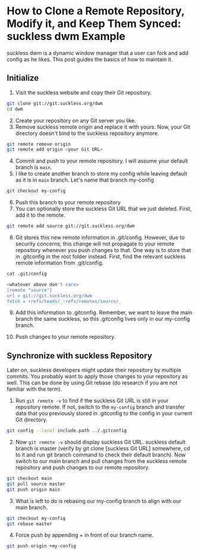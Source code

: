 # How to Clone a Remote Repository, Modify it, and Keep Them Synced: suckless dwm Example

suckless dwm is a dynamic window manager that a user can fork and add config as he likes. This post guides the basics of how to maintain it.

## Initialize

1. Visit the suckless website and copy their Git repository.

```bash
git clone git://git.suckless.org/dwm
cd dwm
```

2. Create your repository on any Git server you like.
3. Remove suckless remote origin and replace it with yours. Now, your Git directory doesn't bind to the suckless repository anymore.

```bash
git remote remove origin
git remote add origin <your Git URL>
```

4. Commit and push to your remote repository. I will assume your default branch is `main`.
5. I like to create another branch to store my config while leaving default as it is in `main` branch. Let's name that branch my-config

```bash
git checkout my-config
```

6. Push this branch to your remote repository
7. You can optionally store the suckless Git URL that we just deleted. First, add it to the remote.

```bash
git remote add source git://git.suckless.org/dwm
```

8. Git stores this new remote information in .git/config. However, due to security concerns, this change will not propagate to your remote repository whenever you push changes to that. One way is to store that in .gitconfig in the root folder instead. First, find the relevant suckless remote information from .git/config.

```bash
cat .git/config

<whatever above don't care>
[remote "source"]
url = git://git.suckless.org/dwm
fetch = +refs/heads/_:refs/remotes/source/_
```

9. Add this information to .gitconfig. Remember, we want to leave the main branch the same suckless, so this .gitconfig lives only in our my-config branch.

10. Push changes to your remote repository.

## Synchronize with suckless Repository

Later on, suckless developers might update their repository by multiple commits. You probably want to apply those changes to your repository as well. This can be done by using Git rebase (do research if you are not familiar with the term).

1. Run `git remote -v` to find if the suckless Git URL is still in your repository remote. If not, switch to the `my-config` branch and transfer data that you previously stored in .gitconfig to the config in your current Git directory.

```bash
git config --local include.path ../.gitconfig
```

2. Now `git remote -v` should display suckless Git URL. suckless default branch is master (verify by git clone [suckless Git URL] somewhere, cd to it and run git branch command to check their default branch). Now switch to our main branch and pull changes from the suckless remote repository and push changes to our remote repository.

```bash
git checkout main
git pull source master
git push origin main
```

3. What is left to do is rebasing our my-config branch to align with our main branch.

```bash
git checkout my-config
git rebase master
```

4. Force push by appending + in front of our branch name.

```bash
git push origin +my-config
```
